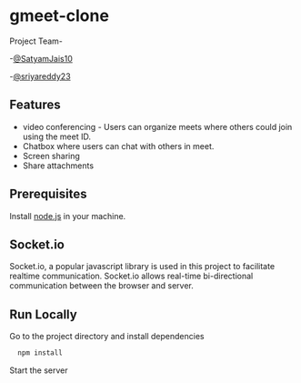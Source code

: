 # gmeet-clone
Project Team-

-[@SatyamJais10](https://github.com/SatyamJais10)

-[@sriyareddy23](https://github.com/sriyareddy23)

## Features

- video conferencing - Users can organize meets where others could join using the meet ID.
- Chatbox where users can chat with others in meet. 
- Screen sharing
- Share attachments


## Prerequisites
Install [node.js](https://nodejs.org/en/) in your machine.


## Socket.io
Socket.io, a popular javascript library is used in this project to facilitate realtime communication. Socket.io allows real-time bi-directional communication between the browser and server.


## Run Locally



Go to the project directory and install dependencies

```bash
  npm install
```

Start the server

